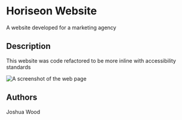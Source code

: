 # Horiseon Website

A website developed for a marketing agency

## Description

This website was code refactored to be more inline with accessibility standards

![A screenshot of the web page](./Docs/assets/images/Horiseon_screenshot.png)

## Authors

Joshua Wood

